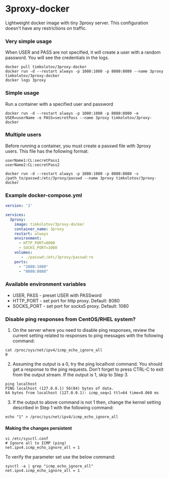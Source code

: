 # 3proxy-docker
Lightweight docker image with tiny 3proxy server. This configuration doesn't have any restrictions on traffic.


### Very simple usage
When USER and PASS are not specified, it will create a user with a random password. You will see the credentials in the logs.
```console
docker pull timkolotov/3proxy-docker
docker run -d --restart always -p 1080:1080 -p 8080:8080 --name 3proxy timkolotov/3proxy-docker
docker logs 3proxy
```

### Simple usage
Run a container with a specified user and password
```console
docker run -d --restart always -p 1080:1080 -p 8080:8080 -e USER=userName -e PASS=secretPass --name 3proxy timkolotov/3proxy-docker
```

### Multiple users
Before running a container, you must create a passwd file with 3proxy users. This file has the following format:
```
userName1:CL:secretPass1
userName2:CL:secretPass2
```

```console
docker run -d --restart always -p 1080:1080 -p 8080:8080 -v /path_to/passwd:/etc/3proxy/passwd --name 3proxy timkolotov/3proxy-docker
```

### Example docker-compose.yml
```yaml
version: '2'

services:
  3proxy:
    image: timkolotov/3proxy-docker
    container_name: 3proxy
    restart: always
    environment:
      - HTTP_PORT=8080
      - SOCKS_PORT=1080
    volumes:
       - ./passwd:/etc/3proxy/passwd:ro
    ports:
      - "1080:1080"
      - "8080:8080"
```

### Available environment variables

* USER, PASS - preset USER with PASSword
* HTTP_PORT - set port for http proxy. Default: 8080
* SOCKS_PORT - set port for socks5 proxy. Default: 1080

### Disable ping responses from CentOS/RHEL system?

1. On the server where you need to disable ping responses, review the current setting related to responses to ping messages with the following command:
```
cat /proc/sys/net/ipv4/icmp_echo_ignore_all
0
```
2. Assuming the output is a 0, try the ping localhost command. You should get a response to the ping requests. Don’t forget to press CTRL-C to exit from the output stream. If the output is 1, skip to Step 3.
```
ping localhost
PING localhost (127.0.0.1) 56(84) bytes of data. 
64 bytes from localhost (127.0.0.1): icmp_seq=1 ttl=64 time=0.060 ms
```
3. If the output to above command is not 1 then, change the kernel setting described in Step 1 with the following command:
```
echo "1" > /proc/sys/net/ipv4/icmp_echo_ignore_all
```

#### Making the changes persistent
```
vi /etc/sysctl.conf 
# Ignore all to ICMP (ping) 
net.ipv4.icmp_echo_ignore_all = 1
```
To verify the parameter set use the below command:
```
sysctl -a | grep "icmp_echo_ignore_all"
net.ipv4.icmp_echo_ignore_all = 1
```
